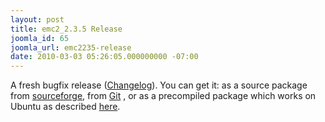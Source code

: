 ```yaml
---
layout: post
title: emc2_2.3.5 Release
joomla_id: 65
joomla_url: emc2235-release
date: 2010-03-03 05:26:05.000000000 -07:00
---
```

<div>A fresh bugfix release (<a href="https://sourceforge.net/projects/emc/files/emc2/emc2_2.3.5/emc2_2.3.5.release-notes/download" target="_blank">Changelog</a>). You can get it: as a source package from&nbsp;<a href="http://prdownloads.sourceforge.net/emc/emc2_2.3.5.tar.gz?download">sourceforge</a>, from&nbsp;<a href="http://wiki.linuxcnc.org/cgi-bin/emcinfo.pl?Installing_EMC2" target="_blank">Git</a>&nbsp;, or as a precompiled package which works on Ubuntu as described&nbsp;<a href="content/view/2/4/lang,en/">here</a>.</div>
